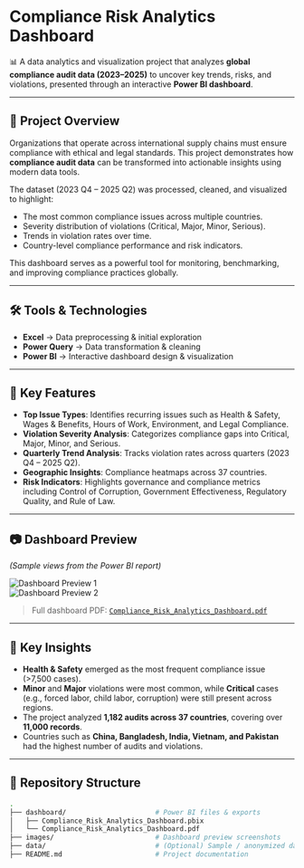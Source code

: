 # Compliance Risk Analytics Dashboard

📊 A data analytics and visualization project that analyzes **global compliance audit data (2023–2025)** to uncover key trends, risks, and violations, presented through an interactive **Power BI dashboard**.

---

## 🚀 Project Overview
Organizations that operate across international supply chains must ensure compliance with ethical and legal standards. This project demonstrates how **compliance audit data** can be transformed into actionable insights using modern data tools.

The dataset (2023 Q4 – 2025 Q2) was processed, cleaned, and visualized to highlight:
- The most common compliance issues across multiple countries.
- Severity distribution of violations (Critical, Major, Minor, Serious).
- Trends in violation rates over time.
- Country-level compliance performance and risk indicators.

This dashboard serves as a powerful tool for monitoring, benchmarking, and improving compliance practices globally.

---

## 🛠️ Tools & Technologies
- **Excel** → Data preprocessing & initial exploration  
- **Power Query** → Data transformation & cleaning  
- **Power BI** → Interactive dashboard design & visualization  

---

## 📌 Key Features
- **Top Issue Types**: Identifies recurring issues such as Health & Safety, Wages & Benefits, Hours of Work, Environment, and Legal Compliance.  
- **Violation Severity Analysis**: Categorizes compliance gaps into Critical, Major, Minor, and Serious.  
- **Quarterly Trend Analysis**: Tracks violation rates across quarters (2023 Q4 – 2025 Q2).  
- **Geographic Insights**: Compliance heatmaps across 37 countries.  
- **Risk Indicators**: Highlights governance and compliance metrics including Control of Corruption, Government Effectiveness, Regulatory Quality, and Rule of Law.  

---

## 📷 Dashboard Preview
*(Sample views from the Power BI report)*  

![Dashboard Preview 1](images/preview1.png)  
![Dashboard Preview 2](images/preview2.png)  

> Full dashboard PDF: [`Compliance_Risk_Analytics_Dashboard.pdf`](./dashboard/Compliance_Risk_Analytics_Dashboard.pdf)

---

## 🔑 Key Insights
- **Health & Safety** emerged as the most frequent compliance issue (>7,500 cases).  
- **Minor** and **Major** violations were most common, while **Critical** cases (e.g., forced labor, child labor, corruption) were still present across regions.  
- The project analyzed **1,182 audits across 37 countries**, covering over **11,000 records**.  
- Countries such as **China, Bangladesh, India, Vietnam, and Pakistan** had the highest number of audits and violations.  

---

## 📂 Repository Structure
```bash
.
├── dashboard/                      # Power BI files & exports
│   ├── Compliance_Risk_Analytics_Dashboard.pbix
│   └── Compliance_Risk_Analytics_Dashboard.pdf
├── images/                         # Dashboard preview screenshots
├── data/                           # (Optional) Sample / anonymized dataset
├── README.md                       # Project documentation

